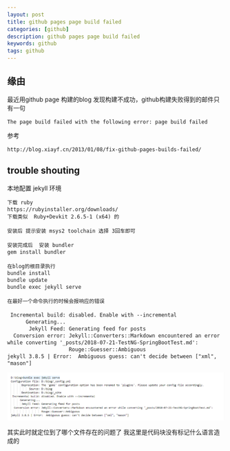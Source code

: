 ```yaml
---
layout: post
title: github pages page build failed
categories: [github]
description: github pages page build failed
keywords: github
tags: github
---
```


## 缘由
最近用github page 构建的blog 发现构建不成功，github构建失败得到的邮件只有一句

```shell
The page build failed with the following error: page build failed
```

参考

```shell
http://blog.xiayf.cn/2013/01/08/fix-github-pages-builds-failed/
```

## trouble shouting

本地配置 jekyll 环境

```shell
下载 ruby
https://rubyinstaller.org/downloads/
下载类似  Ruby+Devkit 2.6.5-1 (x64) 的

安装后 提示安装 msys2 toolchain 选择 3回车即可

安装完成后  安装 bundler
gem install bundler

在blog的根目录执行
bundle install
bundle update
bundle exec jekyll serve

在最好一个命令执行的时候会报响应的错误

 Incremental build: disabled. Enable with --incremental
      Generating...
       Jekyll Feed: Generating feed for posts
  Conversion error: Jekyll::Converters::Markdown encountered an error while converting '_posts/2018-07-21-TestNG-SpringBootTest.md':
                    Rouge::Guesser::Ambiguous
jekyll 3.8.5 | Error:  Ambiguous guess: can't decide between ["xml", "mason"]

```

![依赖注入方式](/images/post/201910/2.png)

其实此时就定位到了哪个文件存在的问题了 
我这里是代码块没有标记什么语言造成的